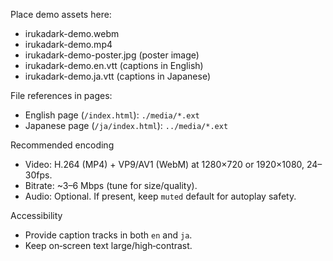 Place demo assets here:

- irukadark-demo.webm
- irukadark-demo.mp4
- irukadark-demo-poster.jpg (poster image)
- irukadark-demo.en.vtt (captions in English)
- irukadark-demo.ja.vtt (captions in Japanese)

File references in pages:

- English page (`/index.html`): `./media/*.ext`
- Japanese page (`/ja/index.html`): `../media/*.ext`

Recommended encoding

- Video: H.264 (MP4) + VP9/AV1 (WebM) at 1280×720 or 1920×1080, 24–30fps.
- Bitrate: ~3–6 Mbps (tune for size/quality).
- Audio: Optional. If present, keep `muted` default for autoplay safety.

Accessibility

- Provide caption tracks in both `en` and `ja`.
- Keep on‑screen text large/high‑contrast.
